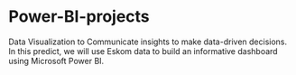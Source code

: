 # Power-BI-projects
 Data Visualization to Communicate insights to make data-driven decisions. In this predict, we will use Eskom data to build an informative dashboard using Microsoft Power BI. 
